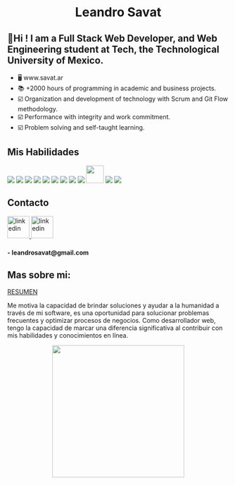 <h1 align="center">Leandro Savat</h1>

 <h2>👋Hi ! I am a Full Stack Web Developer, and Web Engineering student at Tech, the Technological University of Mexico.</h2>
<ul>
 <li>🖥️ www.savat.ar</li>
<li>📚 +2000 hours of programming in academic and business projects.</li>
<li>☑️ Organization and development of technology with Scrum and Git Flow methodology.</li>
<li>☑️ Performance with integrity and work commitment.</li>
<li>☑️ Problem solving and self-taught learning.</li>
</ul>

## Mis Habilidades
<a href="https://reactjs.org/" target="_blank"><img src="https://img.icons8.com/color/48/000000/react-native.png"/></a>
<a href="https://www.javascript.com/" target="_blank"><img src="https://img.icons8.com/color/48/000000/javascript.png"/></a>
<a href="https://www.w3schools.com/css/" target="_blank"><img src="https://img.icons8.com/color/48/000000/css3.png"/></a>
<a href="https://www.w3schools.com/html/" target="_blank"><img src="https://img.icons8.com/color/48/000000/html-5.png"/></a>
<a href="https://nodejs.org/" target="_blank"><img src="https://img.icons8.com/color/48/000000/nodejs.png"/></a>
<a href="https://expressjs.com/" target="_blank"><img src="https://img.icons8.com/color/48/000000/express.png"/></a>
<a href="https://www.mongodb.com/" target="_blank"><img src="https://img.icons8.com/color/48/000000/mongodb.png"/></a>
<a href="https://www.figma.com/" target="_blank"><img src="https://img.icons8.com/color/48/000000/npm.png"/></a>
<a href="https://www.figma.com/" target="_blank"><img src="https://img.icons8.com/color/48/000000/figma.png"/></a>
<a href="https://www.notion.so/es-es" target="_blank"><img width="40px" src="https://cdn.iconscout.com/icon/free/png-256/notion-2296040-1911999.png?f=webp&w=128"/></a>
<a href="https://github.com/" target="_blank"><img src="https://img.icons8.com/color/48/000000/github.png"/></a>
<a href="https://slack.com/" target="_blank"><img src="https://img.icons8.com/color/48/000000/slack.png"/></a>

## Contacto
<a href="https://www.linkedin.com/in/leandrosavat/" target="_blank">
<img height="50px" src=https://img.shields.io/badge/linkedin-%231E77B5.svg?&style=for-the-badge&logo=linkedin&logoColor=white alt=linkedin style="margin-bottom: 5px;" />
</a>  
<a href="https://wa.me/5493435267411" target="_blank">
<img height="50px" src=https://i0.wp.com/chilitoconlimon.com/wp-content/uploads/2022/07/whatsapp-logo-.png?resize=770%2C274&ssl=1 alt=linkedin style="margin-bottom: 5px;" />
</a><h4>- leandrosavat@gmail.com</h4>

## Mas sobre mi: 
<a style="justify-content: center" href="https://docs.google.com/document/d/1DwzB3G5ETn7pWqkfKoc2vdY0rDa2Jqff6ZerDLpsR-Q/edit?usp=sharing">RESUMEN</a>
<p>Me motiva la capacidad de brindar soluciones y ayudar a la humanidad a través de mi software, es una oportunidad para solucionar problemas frecuentes y optimizar procesos de negocios. Como desarrollador web, tengo la capacidad de marcar una diferencia significativa al contribuir con mis habilidades y conocimientos en línea.</p>
<div align="center"><img height="300px" src="https://humanyze.com/wp-content/uploads/2020/11/Draft_03_01.gif"> </div>
